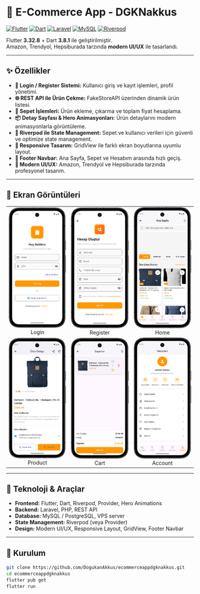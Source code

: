 # 🚀 E-Commerce App - DGKNakkus

[![Flutter](https://img.shields.io/badge/Flutter-3.32.8-blue?logo=flutter&logoColor=white)](https://flutter.dev/)
[![Dart](https://img.shields.io/badge/Dart-3.8.1-blue?logo=dart&logoColor=white)](https://dart.dev/)
[![Laravel](https://img.shields.io/badge/Laravel-10-red?logo=laravel&logoColor=white)](https://laravel.com/)
[![MySQL](https://img.shields.io/badge/MySQL-8-blue?logo=mysql&logoColor=white)](https://www.mysql.com/)
[![Riverpod](https://img.shields.io/badge/Riverpod-StateManagement-purple?logo=flutter&logoColor=white)](https://riverpod.dev/)

Flutter **3.32.8** + Dart **3.8.1** ile geliştirilmiştir.  
Amazon, Trendyol, Hepsiburada tarzında **modern UI/UX** ile tasarlandı.  

---

## ✨ Özellikler

- **🔑 Login / Register Sistemi:** Kullanıcı giriş ve kayıt işlemleri, profil yönetimi.  
- **🌐 REST API ile Ürün Çekme:** FakeStoreAPI üzerinden dinamik ürün listesi.  
- **🛒 Sepet İşlemleri:** Ürün ekleme, çıkarma ve toplam fiyat hesaplama.  
- **📦 Detay Sayfası & Hero Animasyonları:** Ürün detaylarını modern animasyonlarla görüntüleme.  
- **🧩 Riverpod ile State Management:** Sepet ve kullanıcı verileri için güvenli ve optimize state management.  
- **📱 Responsive Tasarım:** GridView ile farklı ekran boyutlarına uyumlu layout.  
- **📌 Footer Navbar:** Ana Sayfa, Sepet ve Hesabım arasında hızlı geçiş.  
- **🎨 Modern UI/UX:** Amazon, Trendyol ve Hepsiburada tarzında profesyonel tasarım.

---

## 📸 Ekran Görüntüleri

<table>
  <tr>
    <td align="center">
      <img src="ecommerceapp_dgknakkus/assets/screenshoots/login.png" width="200px" />
      <br>Login
    </td>
    <td align="center">
      <img src="ecommerceapp_dgknakkus/assets/screenshoots/register.png" width="200px" />
      <br>Register
    </td>
    <td align="center">
      <img src="ecommerceapp_dgknakkus/assets/screenshoots/home.png" width="200px" />
      <br>Home
    </td>
  </tr>
  <tr>
    <td align="center">
      <img src="ecommerceapp_dgknakkus/assets/screenshoots/productpage.png" width="200px" />
      <br>Product
    </td>
    <td align="center">
      <img src="ecommerceapp_dgknakkus/assets/screenshoots/cart.png" width="200px" />
      <br>Cart
    </td>
    <td align="center">
      <img src="ecommerceapp_dgknakkus/assets/screenshoots/account.png" width="200px" />
      <br>Account
    </td>
  </tr>
</table>

---

## 🔗 Teknoloji & Araçlar

- **Frontend:** Flutter, Dart, Riverpod, Provider, Hero Animations  
- **Backend:** Laravel, PHP, REST API  
- **Database:** MySQL / PostgreSQL, VPS server  
- **State Management:** Riverpod (veya Provider)  
- **Design:** Modern UI/UX, Responsive Layout, GridView, Footer Navbar  

---
## 📌 Kurulum

```bash
git clone https://github.com/DogukanAkkus/ecommerceappdgknakkus.git
cd ecommerceappdgknakkus
flutter pub get
flutter run
